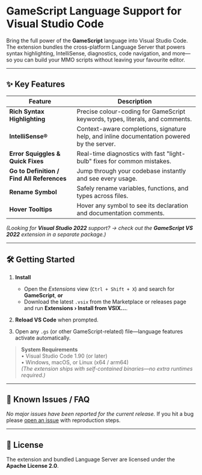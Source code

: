 ﻿# GameScript Language Support for Visual Studio Code

Bring the full power of the **GameScript** language into Visual Studio Code. The extension bundles the cross-platform Language Server that powers syntax highlighting, IntelliSense, diagnostics, code navigation, and more—so you can build your MMO scripts without leaving your favourite editor.

---

## ✨ Key Features

| Feature                                    | Description                                                                                        |
| ------------------------------------------ | -------------------------------------------------------------------------------------------------- |
| **Rich Syntax Highlighting**               | Precise colour-coding for GameScript keywords, types, literals, and comments.                      |
| **IntelliSense®**                          | Context-aware completions, signature help, and inline documentation powered by the server.         |
| **Error Squiggles & Quick Fixes**          | Real-time diagnostics with fast "light-bulb" fixes for common mistakes.                            |
| **Go to Definition / Find All References** | Jump through your codebase instantly and see every usage.                                          |
| **Rename Symbol**                          | Safely rename variables, functions, and types across files.                                        |
| **Hover Tooltips**                         | Hover any symbol to see its declaration and documentation comments.                                |

*(Looking for **Visual Studio 2022** support? → check out the **GameScript VS 2022** extension in a separate package.)*

---

## 🛠️ Getting Started

1. **Install**

   * Open the *Extensions* view (`Ctrl + Shift + X`) and search for **GameScript**, **or**
   * Download the latest `.vsix` from the Marketplace or releases page and run **Extensions › Install from VSIX…**.

2. **Reload VS Code** when prompted.

3. Open any `.gs` (or other GameScript-related) file—language features activate automatically.

> **System Requirements**  
> • Visual Studio Code 1.90 (or later)  
> • Windows, macOS, or Linux (x64 / arm64)  
> *(The extension ships with self-contained binaries—no extra runtimes required.)*

---

## 🐛 Known Issues / FAQ

*No major issues have been reported for the current release.* If you hit a bug please [open an issue](https://github.com/Juiix/GameScript/issues) with reproduction steps.

---

## 📜 License

The extension and bundled Language Server are licensed under the **Apache License 2.0**.